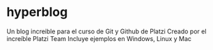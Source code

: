 # hyperblog
Un blog increible para el curso de Git y Github de Platzi
Creado por el increíble Platzi Team
Incluye ejemplos en Windows, Linux y Mac